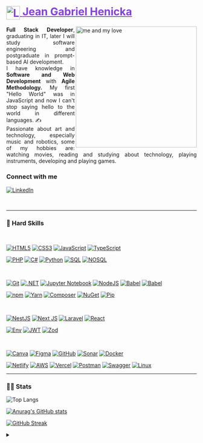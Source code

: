 <h1>
    <a href="https://github.com/kurokagami/" style="color:8542DB">
     <img align="center" alt="Logo Sparking" width="36px" src="https://i.imgur.com/YfqJkEF.png">
    <span>Jean Gabriel Henicka</span></a>
</h1>
<main>
<img align="right"alt="me and my love" height="320" src="https://i.imgur.com/0g7nK9X.png">
<p align="justify"><b>Full Stack Developer</b>, graduating in IT, later I will study software engineering and postgraduate in prompt-based AI development.
<br>
I have knowledge in <b>Software and Web Development</b> with <b>Agile Methodology.</b> My first "Hello World" was in JavaScript and now I can't stop saying hello to the world in different languages. &#9997;
<br>
Passionate about art and technology, especially music and robotics, some of my hobbies are: watching movies, reading and studying about technology, playing instruments, developing and playing games.</p>
</main>

### Connect with me

[![LinkedIn](https://img.shields.io/badge/linkedin-000?style=for-the-badge&logo=linkedin&logoColor=8542DB)](https://www.linkedin.com/in/jean-gabriel-henicka-tormes-29b951357/)

<br/>

****
<!--
[![Preview](https://img.shields.io/badge/Portfolio-000?style=for-the-badge&logo=github&logoColor=FF00F6)](/)
-->



### 🧠 Hard Skills
<!-- Languages -->
<br/>

[![HTML5](https://img.shields.io/badge/html5-000?style=for-the-badge&logo=html5&logoColor=ed814b)](https://developer.mozilla.org/en-US/docs/Web/HTML)
[![CSS3](https://img.shields.io/badge/css3-000?style=for-the-badge&logo=css3&logoColor=58b4cb)](https://developer.mozilla.org/en-US/docs/Web/CSS)
[![JavaScript](https://img.shields.io/badge/javascript-000?style=for-the-badge&logo=javascript&logoColor=%23F7DF1E)](https://developer.mozilla.org/en-US/docs/Web/JavaScript)
[![TypeScript](https://img.shields.io/badge/TypeScript-000?style=for-the-badge&logo=typescript&logoColor=3d9fda)](https://www.typescriptlang.org)

[![PHP](https://img.shields.io/badge/php-000?style=for-the-badge&logo=php&logoColor=b386fa)](https://www.php.net/docs.php)
[![C#](https://img.shields.io/badge/c%23-000?style=for-the-badge&logo=c%2B%2B&logoColor=purple)](https://learn.microsoft.com/en-us/dotnet/csharp/)
[![Python](https://img.shields.io/badge/python-000?style=for-the-badge&logo=python&logoColor=ffdd54)](link)
[![SQL](https://img.shields.io/badge/SQL-000?style=for-the-badge&logo=mysql&logoColor=388dc1)](https://dev.mysql.com/doc/)
[![NOSQL](https://img.shields.io/badge/NOSQL-000?style=for-the-badge&logo=mongoDB&logoColor=4fca81)](https://www.mongodb.com/pt-br/docs/)

<br/>

<!-- Dev Tools -->
[![Git](https://img.shields.io/badge/Git-000?style=for-the-badge&logo=git&logoColor=E94D5F)](https://git-scm.com/doc) 
[![.NET](https://img.shields.io/badge/.NET-000?style=for-the-badge&logo=dotnet&logoColor=b14de6)](https://learn.microsoft.com/pt-br/dotnet/)
[![Jupyter Notebook](https://img.shields.io/badge/jupyter-000?style=for-the-badge&logo=jupyter&logoColor=red)](link)
[![NodeJS](https://img.shields.io/badge/Node.js-000?style=for-the-badge&logo=node.js&logoColor=41cd52)](https://nodejs.org/docs/latest/api/)
[![Babel](https://img.shields.io/badge/babel-000?style=for-the-badge&logo=babel&logoColor=eade41)](https://babeljs.io)
[![Babel](https://img.shields.io/badge/webpack-000?style=for-the-badge&logo=webpack&logoColor=319ed1)](link)

<!-- Package Manager -->
[![npm](https://img.shields.io/badge/npm-000?style=for-the-badge&logo=npm&logoColor=e65d4d)](https://docs.npmjs.com)
[![Yarn](https://img.shields.io/badge/yarn-000?style=for-the-badge&logo=yarn&logoColor=67a4f6)](link)
[![Composer](https://img.shields.io/badge/Composer-000?style=for-the-badge&logo=composer&logoColor=b78f5c)](https://getcomposer.org)
[![NuGet](https://img.shields.io/badge/NuGet-000?style=for-the-badge&logo=nuget&logoColor=608cec)](https://learn.microsoft.com/pt-br/nuget/)
[![Pip](https://img.shields.io/badge/Pip-000?style=for-the-badge&logo=python&logoColor=677ff6)](https://learn.microsoft.com/pt-br/nuget/)


<br/>

<!-- Frameworks and Libraries -->
[![NestJS](https://img.shields.io/badge/Nest.js-000?style=for-the-badge&logo=nestjs&logoColor=e64d4d)](https://docs.nestjs.com)
[![Next JS](https://img.shields.io/badge/Next.js-000?style=for-the-badge&logo=next.js&logoColor=white)](link)
[![Laravel](https://img.shields.io/badge/Laravel-000?style=for-the-badge&logo=laravel&logoColor=f74848)](https://laravel.com/docs/11.x/readme)
[![React](https://img.shields.io/badge/React-000?style=for-the-badge&logo=react&logoColor=48b2f7)](https://legacy.reactjs.org)

[![Env](https://img.shields.io/badge/env-000?style=for-the-badge&logo=e&logoColor=b78f5c)](https://packagist.org/packages/vlucas/phpdotenv)
[![JWT](https://img.shields.io/badge/JWT-000?style=for-the-badge&logo=JSON%20web%20tokens)](https://packagist.org/packages/firebase/php-jwt)
[![Zod](https://img.shields.io/badge/zod-000?style=for-the-badge&logo=zod&logoColor=4c6ead)](https://zod.dev)

<br/>


<!-- Other Tools -->
[![Canva](https://img.shields.io/badge/Canva-000?style=for-the-badge&logo=Canva&logoColor=48adf7)](https://www.canva.com)
[![Figma](https://img.shields.io/badge/figma-000?style=for-the-badge&logo=figma&logoColor=d17a31)](link)
[![GitHub](https://img.shields.io/badge/GitHub-000?style=for-the-badge&logo=github&logoColor=30A3DC)](https://docs.github.com/)
[![Sonar](https://img.shields.io/badge/Sonar-000?style=for-the-badge&logo=sonar&logoColor=cd67f6)](link)
[![Docker](https://img.shields.io/badge/Docker-000?style=for-the-badge&logo=docker&logoColor=41a0d9)](https://docs.docker.com)

[![Netlify](https://img.shields.io/badge/Netlify-000?style=for-the-badge&logo=netlify&logoColor=#00C7B7)](https://www.netlify.com)
[![AWS](https://img.shields.io/badge/AWS-000?style=for-the-badge&logo=Amazon&logoColor=eabe41)](https://docs.aws.amazon.com/?nc2=h_ql_doc_do&refid=2ee11bb2-bc40-4546-9852-2c4ad8e8f646)
[![Vercel](https://img.shields.io/badge/vercel-000?style=for-the-badge&logo=vercel&logoColor=white)](link)
[![Postman](https://img.shields.io/badge/Postman-000?style=for-the-badge&logo=postman&logoColor=orange)](link)
[![Swagger](https://img.shields.io/badge/-Swagger-000?style=for-the-badge&logo=swagger&logoColor=green)](link)
[![Linux](https://img.shields.io/badge/Linux-000?style=for-the-badge&logo=linux&logoColor=f7d548)](https://www.linux.org)
****

### 👩‍💻 Stats

![Top Langs](https://github-readme-stats-git-masterrstaa-rickstaa.vercel.app/api/top-langs/?username=kurokagami&layout=compact&bg_color=262931&border_color=30A3DC&title_color=7da7f7&text_color=FFF)

[![Anurag's GitHub stats](https://github-readme-stats.vercel.app/api?username=kurokagami&show_icons=true&theme=tokyonight&hide_title=true)](https://github.com/kurokagami/github-readme-stats) 

[![GitHub Streak](https://streak-stats.demolab.com/?user=kurokagami&theme=tokyonight&background=000&border=30A3DC&dates=FFF)](https://git.io/streak-stats)

<details align="left">
  <summary></summary> 
 
  - Badges by <a href="https://shields.io/">shields.io</a>
  - Badges Guide <a href="https://github.com/Ileriayo/markdown-badges">Ileriayo</a>
  - Streak Stats <a href="https://github.com/DenverCoder1/github-readme-streak-stats/">DenverCoder1</a>
  - Langs & Git Stats <a href="https://github.com/anuraghazra/github-readme-stats/">Anuraghazra</a>
 
  <div align="right">Made by <a href="https://github.com/kurokagami/">Kuro Kagami</a>.</div>

</details>
